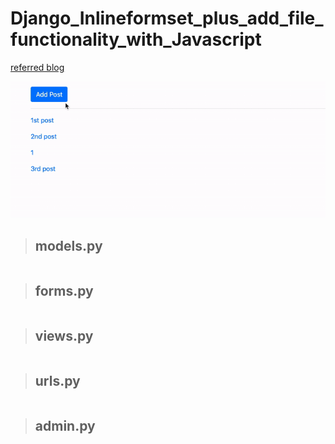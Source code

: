# Django_Inlineformset_plus_add_file_functionality_with_Javascript

[referred blog](https://narito.ninja/blog/detail/36/)

![inlineformset-plus-add-file-func](inlineformset-plus-add-file-func.gif)

> ## models.py
``` python

```

> ## forms.py
``` python

```


> ## views.py
``` python

```

> ## urls.py
``` python

```

> ## admin.py
``` python

```
